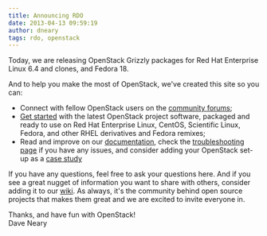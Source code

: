 ```yaml
---
title: Announcing RDO
date: 2013-04-13 09:59:19
author: dneary
tags: rdo, openstack
---
```


Today, we are releasing OpenStack Grizzly packages for Red Hat Enterprise Linux 6.4 and clones,  and Fedora 18.

And to help you make the most of OpenStack, we've created this site so you can:

* Connect with fellow OpenStack users on the [community forums](/forum);
* [Get started](/Quickstart) with the latest OpenStack project software, packaged and ready to use on Red Hat Enterprise Linux, CentOS, Scientific Linux, Fedora, and other RHEL derivatives and Fedora remixes;
* Read and improve on our [documentation](/documentation), check the [troubleshooting page](/Troubleshooting) if you have any issues, and consider adding your OpenStack set-up as a [case study](/Case_studies)

If you have any questions, feel free to ask your questions here. And if you see a great nugget of information you want to share with others, consider adding it to our [wiki](http://openstack.redhat.com/Adding_new_content).   As always, it's the community behind open source projects that makes them great and we are excited to invite everyone in.

Thanks, and have fun with OpenStack!  
Dave Neary
